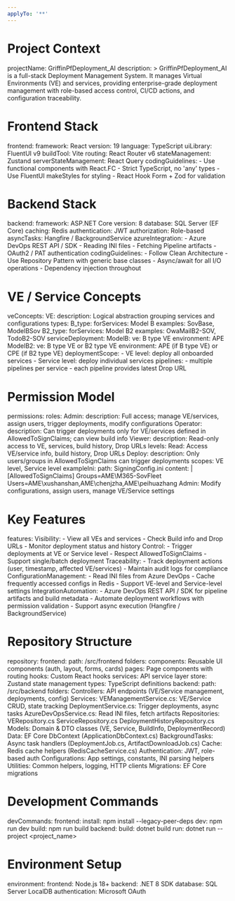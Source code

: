 ```yaml
---
applyTo: '**'
---
```


# Project Context
projectName: GriffinPfDeployment_AI
description: >
  GriffinPfDeployment_AI is a full-stack Deployment Management System.
  It manages Virtual Environments (VE) and services, providing enterprise-grade deployment
  management with role-based access control, CI/CD actions, and configuration traceability.

# Frontend Stack
frontend:
  framework: React
  version: 19
  language: TypeScript
  uiLibrary: FluentUI v9
  buildTool: Vite
  routing: React Router v6
  stateManagement: Zustand
  serverStateManagement: React Query
  codingGuidelines:
    - Use functional components with React.FC
    - Strict TypeScript, no 'any' types
    - Use FluentUI makeStyles for styling
    - React Hook Form + Zod for validation

# Backend Stack
backend:
  framework: ASP.NET Core
  version: 8
  database: SQL Server (EF Core)
  caching: Redis
  authentication: JWT
  authorization: Role-based
  asyncTasks: Hangfire / BackgroundService
  azureIntegration:
    - Azure DevOps REST API / SDK
    - Reading INI files
    - Fetching Pipeline artifacts
    - OAuth2 / PAT authentication
  codingGuidelines:
    - Follow Clean Architecture
    - Use Repository Pattern with generic base classes
    - Async/await for all I/O operations
    - Dependency injection throughout

# VE / Service Concepts
veConcepts:
  VE:
    description: Logical abstraction grouping services and configurations
    types:
      B_type:
        forServices: Model B
        examples: SovBase, ModelBSov
      B2_type:
        forServices: Model B2
        examples: OwaMailB2-SOV, TodoB2-SOV
  serviceDeployment:
    ModelB:
      ve: B type VE
      environment: APE
    ModelB2:
      ve: B type VE or B2 type VE
      environment: APE (if B type VE) or CPE (if B2 type VE)
  deploymentScope:
    - VE level: deploy all onboarded services
    - Service level: deploy individual services
  pipelines:
    - multiple pipelines per service
    - each pipeline provides latest Drop URL

# Permission Model
permissions:
  roles:
    Admin:
      description: Full access; manage VE/services, assign users, trigger deployments, modify configurations
    Operator:
      description: Can trigger deployments only for VE/services defined in AllowedToSignClaims; can view build info
    Viewer:
      description: Read-only access to VE, services, build history, Drop URLs
  levels:
    Read: Access VE/service info, build history, Drop URLs
    Deploy:
      description: Only users/groups in AllowedToSignClaims can trigger deployments
      scopes: VE level, Service level
      exampleIni:
        path: SigningConfig.ini
        content: |
          [AllowedToSignClaims]
          Groups=AME\M365-SovFleet
          Users=AME\xushanshan,AME\chenjzha,AME\peihuazhang
    Admin: Modify configurations, assign users, manage VE/Service settings

# Key Features
features:
  Visibility:
    - View all VEs and services
    - Check Build info and Drop URLs
    - Monitor deployment status and history
  Control:
    - Trigger deployments at VE or Service level
    - Respect AllowedToSignClaims
    - Support single/batch deployment
  Traceability:
    - Track deployment actions (user, timestamp, affected VE/services)
    - Maintain audit logs for compliance
  ConfigurationManagement:
    - Read INI files from Azure DevOps
    - Cache frequently accessed configs in Redis
    - Support VE-level and Service-level settings
  IntegrationAutomation:
    - Azure DevOps REST API / SDK for pipeline artifacts and build metadata
    - Automate deployment workflows with permission validation
    - Support async execution (Hangfire / BackgroundService)

# Repository Structure
repository:
  frontend:
    path: /src/frontend
    folders:
      components: Reusable UI components (auth, layout, forms, cards)
      pages: Page components with routing
      hooks: Custom React hooks
      services: API service layer
      store: Zustand state management
      types: TypeScript definitions
  backend:
    path: /src/backend
    folders:
      Controllers: API endpoints (VE/Service management, deployments, config)
      Services:
        VEManagementService.cs: VE/Service CRUD, state tracking
        DeploymentService.cs: Trigger deployments, async tasks
        AzureDevOpsService.cs: Read INI files, fetch artifacts
      Repositories:
        VERepository.cs
        ServiceRepository.cs
        DeploymentHistoryRepository.cs
      Models: Domain & DTO classes (VE, Service, BuildInfo, DeploymentRecord)
      Data: EF Core DbContext (ApplicationDbContext.cs)
      BackgroundTasks: Async task handlers (DeploymentJob.cs, ArtifactDownloadJob.cs)
      Cache: Redis cache helpers (RedisCacheService.cs)
      Authentication: JWT, role-based auth
      Configurations: App settings, constants, INI parsing helpers
      Utilities: Common helpers, logging, HTTP clients
      Migrations: EF Core migrations

# Development Commands
devCommands:
  frontend:
    install: npm install --legacy-peer-deps
    dev: npm run dev
    build: npm run build
  backend:
    build: dotnet build
    run: dotnet run --project <project_name>

# Environment Setup
environment:
  frontend: Node.js 18+
  backend: .NET 8 SDK
  database: SQL Server LocalDB
  authentication: Microsoft OAuth
